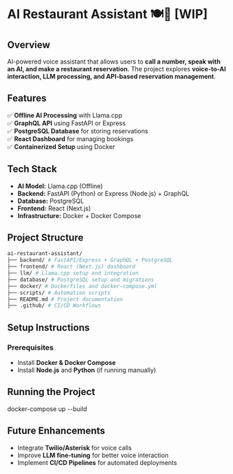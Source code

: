 # AI Restaurant Assistant 🍽️🤖 [WIP]

## Overview

AI-powered voice assistant that allows users to **call a number, speak with an AI, and make a restaurant reservation**. The project explores **voice-to-AI interaction, LLM processing, and API-based reservation management**.

## Features

✅ **Offline AI Processing** with Llama.cpp  
✅ **GraphQL API** using FastAPI or Express  
✅ **PostgreSQL Database** for storing reservations  
✅ **React Dashboard** for managing bookings  
✅ **Containerized Setup** using Docker

## Tech Stack

-   **AI Model:** Llama.cpp (Offline)
-   **Backend:** FastAPI (Python) or Express (Node.js) + GraphQL
-   **Database:** PostgreSQL
-   **Frontend:** React (Next.js)
-   **Infrastructure:** Docker + Docker Compose

## Project Structure

```bash
ai-restaurant-assistant/
├── backend/ # FastAPI/Express + GraphQL + PostgreSQL
├── frontend/ # React (Next.js) dashboard
├── llm/ # Llama.cpp setup and integration
├── database/ # PostgreSQL setup and migrations
├── docker/ # Dockerfiles and docker-compose.yml
├── scripts/ # Automation scripts
├── README.md # Project documentation
├── .github/ # CI/CD Workflows
```

## Setup Instructions

### Prerequisites

-   Install **Docker & Docker Compose**
-   Install **Node.js** and **Python** (if running manually)

## Running the Project

docker-compose up --build

## Future Enhancements

-   Integrate **Twilio/Asterisk** for voice calls
-   Improve **LLM fine-tuning** for better voice interaction
-   Implement **CI/CD Pipelines** for automated deployments
